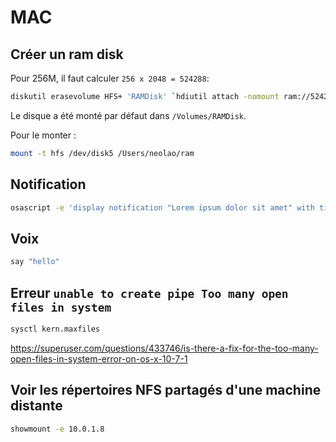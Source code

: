 MAC
===

Créer un ram disk
-----------------

Pour 256M, il faut calculer `256 x 2048 = 524288`:

```bash
diskutil erasevolume HFS+ 'RAMDisk' `hdiutil attach -nomount ram://524288`
```

Le disque a été monté par défaut dans `/Volumes/RAMDisk`.

Pour le monter :

```bash
mount -t hfs /dev/disk5 /Users/neolao/ram
```


Notification
------------

```bash
osascript -e 'display notification "Lorem ipsum dolor sit amet" with title "Title"'
```


Voix
----

```bash
say "hello"
```


Erreur `unable to create pipe Too many open files in system`
------------------------------------------------------------

```bash
sysctl kern.maxfiles
```

https://superuser.com/questions/433746/is-there-a-fix-for-the-too-many-open-files-in-system-error-on-os-x-10-7-1


Voir les répertoires NFS partagés d'une machine distante
--------------------------------------------------------

```bash
showmount -e 10.0.1.8
```
